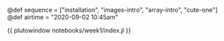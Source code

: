 @def sequence = ["installation", "images-intro", "array-intro", "cute-one"]
@def airtime = "2020-09-02 10:45am"

{{ plutowindow notebooks/week1/index.jl }}
